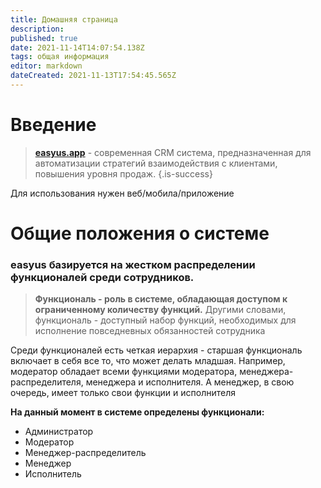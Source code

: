 ```yaml
---
title: Домашняя страница
description: 
published: true
date: 2021-11-14T14:07:54.138Z
tags: общая информация
editor: markdown
dateCreated: 2021-11-13T17:54:45.565Z
---
```


# Введение
> <a href="https://easyus.app">**easyus.app**</a> - современная CRM система, предназначенная для автоматизации стратегий взаимодействия с клиентами, повышения уровня продаж.
> {.is-success}

Для использования нужен веб/мобила/приложение

# Общие положения о системе




### **easyus** базируется на жестком распределении функционалей среди сотрудников. 
> **Функциональ - роль в системе, обладающая доступом к ограниченному количеству функций.** Другими словами, функциональ - доступный набор функций, необходимых для исполнение повседневных обязанностей сотрудника

Среди функционалей есть четкая иерархия - старшая функциональ включает в себя все то, что может делать младшая. Например, модератор обладает всеми функциями модератора, менеджера-распределителя, менеджера и исполнителя. А менеджер, в свою очередь, имеет только свои функции и исполнителя

**На данный момент в системе определены функционали:**
- Администратор
- Модератор
- Менеджер-распределитель
- Менеджер
- Исполнитель
